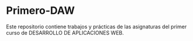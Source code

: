 # Primero-DAW
Este repositorio contiene trabajos y prácticas de las asignaturas del primer curso de DESARROLLO DE APLICACIONES WEB.
